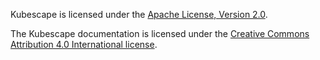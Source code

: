 Kubescape is licensed under the [Apache License, Version 2.0](https://www.apache.org/licenses/LICENSE-2.0).

The Kubescape documentation is licensed under the [Creative Commons Attribution 4.0 International license](https://creativecommons.org/licenses/by/4.0/).
